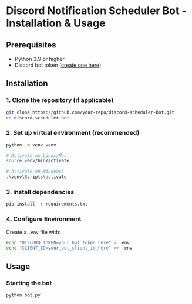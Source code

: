 # Discord Notification Scheduler Bot - Installation & Usage

## Prerequisites
- Python 3.9 or higher
- Discord bot token ([create one here](https://discord.com/developers/applications))

## Installation

### 1. Clone the repository (if applicable)
```bash
git clone https://github.com/your-repo/discord-scheduler-bot.git
cd discord-scheduler-bot
```
### 2. Set up virtual environment (recommended)
```bash
python -m venv venv

# Activate on Linux/Mac:
source venv/bin/activate

# Activate on Windows:
.\venv\Scripts\activate
```
### 3. Install dependencies
```bash
pip install -r requirements.txt
```
### 4. Configure Environment
Create a `.env` file with:
```bash
echo "DISCORD_TOKEN=your_bot_token_here" > .env
echo "CLIENT_ID=your_bot_client_id_here" >> .env
```

## Usage
### Starting the bot
```bash
python bot.py
```
